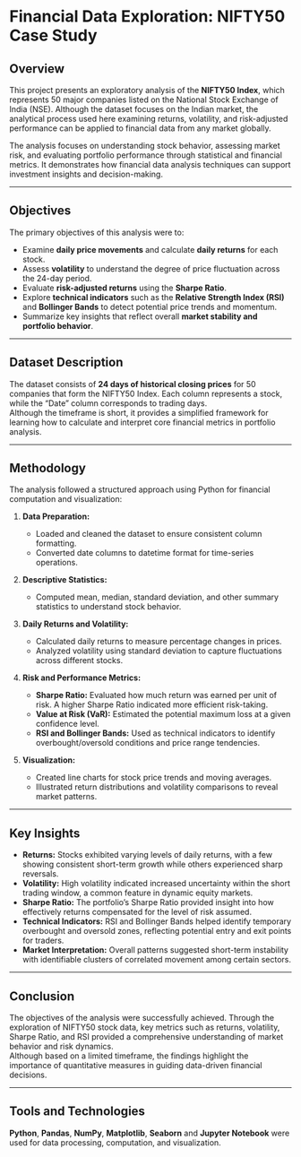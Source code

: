 # **Financial Data Exploration: NIFTY50 Case Study**

## **Overview**  
This project presents an exploratory analysis of the **NIFTY50 Index**, which represents 50 major companies listed on the National Stock Exchange of India (NSE). Although the dataset focuses on the Indian market, the analytical process used here examining returns, volatility, and risk-adjusted performance can be applied to financial data from any market globally.  

The analysis focuses on understanding stock behavior, assessing market risk, and evaluating portfolio performance through statistical and financial metrics. It demonstrates how financial data analysis techniques can support investment insights and decision-making.

---

## **Objectives**  
The primary objectives of this analysis were to:  
- Examine **daily price movements** and calculate **daily returns** for each stock.  
- Assess **volatility** to understand the degree of price fluctuation across the 24-day period.  
- Evaluate **risk-adjusted returns** using the **Sharpe Ratio**.  
- Explore **technical indicators** such as the **Relative Strength Index (RSI)** and **Bollinger Bands** to detect potential price trends and momentum.  
- Summarize key insights that reflect overall **market stability and portfolio behavior**.  

---

## **Dataset Description**  
The dataset consists of **24 days of historical closing prices** for 50 companies that form the NIFTY50 Index. Each column represents a stock, while the “Date” column corresponds to trading days.  
Although the timeframe is short, it provides a simplified framework for learning how to calculate and interpret core financial metrics in portfolio analysis.

---

## **Methodology**  
The analysis followed a structured approach using Python for financial computation and visualization:  

1. **Data Preparation:**  
   - Loaded and cleaned the dataset to ensure consistent column formatting.  
   - Converted date columns to datetime format for time-series operations.  

2. **Descriptive Statistics:**  
   - Computed mean, median, standard deviation, and other summary statistics to understand stock behavior.  

3. **Daily Returns and Volatility:**  
   - Calculated daily returns to measure percentage changes in prices.  
   - Analyzed volatility using standard deviation to capture fluctuations across different stocks.  

4. **Risk and Performance Metrics:**  
   - **Sharpe Ratio:** Evaluated how much return was earned per unit of risk. A higher Sharpe Ratio indicated more efficient risk-taking.  
   - **Value at Risk (VaR):** Estimated the potential maximum loss at a given confidence level.  
   - **RSI and Bollinger Bands:** Used as technical indicators to identify overbought/oversold conditions and price range tendencies.  

5. **Visualization:**  
   - Created line charts for stock price trends and moving averages.  
   - Illustrated return distributions and volatility comparisons to reveal market patterns.
     

---

## **Key Insights**  
- **Returns:** Stocks exhibited varying levels of daily returns, with a few showing consistent short-term growth while others experienced sharp reversals.  
- **Volatility:** High volatility indicated increased uncertainty within the short trading window, a common feature in dynamic equity markets.  
- **Sharpe Ratio:** The portfolio’s Sharpe Ratio provided insight into how effectively returns compensated for the level of risk assumed.  
- **Technical Indicators:** RSI and Bollinger Bands helped identify temporary overbought and oversold zones, reflecting potential entry and exit points for traders.  
- **Market Interpretation:** Overall patterns suggested short-term instability with identifiable clusters of correlated movement among certain sectors.  

---

## **Conclusion**  
The objectives of the analysis were successfully achieved. Through the exploration of NIFTY50 stock data, key metrics such as returns, volatility, Sharpe Ratio, and RSI provided a comprehensive understanding of market behavior and risk dynamics.  
Although based on a limited timeframe, the findings highlight the importance of quantitative measures in guiding data-driven financial decisions.  

---

## **Tools and Technologies**  
**Python**, **Pandas**, **NumPy**, **Matplotlib**, **Seaborn** and **Jupyter Notebook** were used for data processing, computation, and visualization.  


